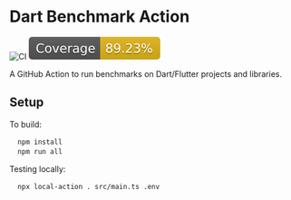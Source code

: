 # Dart Benchmark Action

![CI](https://github.com/luanpotter/dart-benchmark-action/actions/workflows/ci.yml/badge.svg)
[![Coverage](./badges/coverage.svg)](./badges/coverage.svg)

A GitHub Action to run benchmarks on Dart/Flutter projects and libraries.

## Setup

To build:

```bash
  npm install
  npm run all
```

Testing locally:

```bash
  npx local-action . src/main.ts .env
```
